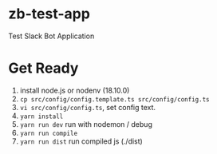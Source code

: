# zb-test-app
Test Slack Bot Application


# Get Ready

1. install node.js or nodenv (18.10.0)
3. `cp src/config/config.template.ts src/config/config.ts`
4. `vi src/config/config.ts`, set config text.
5. `yarn install`
6. `yarn run dev` run with nodemon / debug
7. `yarn run compile`
8. `yarn run dist` run compiled js (./dist)